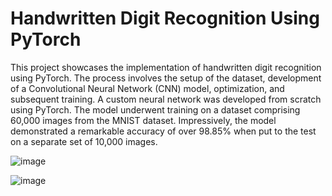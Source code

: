 # Handwritten Digit Recognition Using PyTorch

This project showcases the implementation of handwritten digit recognition using PyTorch. The process involves the setup of the dataset, development of a Convolutional Neural Network (CNN) model, optimization, and subsequent training. A custom neural network was developed from scratch using PyTorch. The model underwent training on a dataset comprising 60,000 images from the MNIST dataset. Impressively, the model demonstrated a remarkable accuracy of over 98.85% when put to the test on a separate set of 10,000 images.


![image](https://github.com/AdhikariSagar/Handwritten-Digit-Recognition-Using-PyTorch/assets/49621707/ca6f3f58-d04d-47c6-88d2-09a03c5bb524)

![image](https://github.com/AdhikariSagar/Handwritten-Digit-Recognition-Using-PyTorch/assets/49621707/b3d741a6-c67c-4897-80a1-158c8dd57da8)


